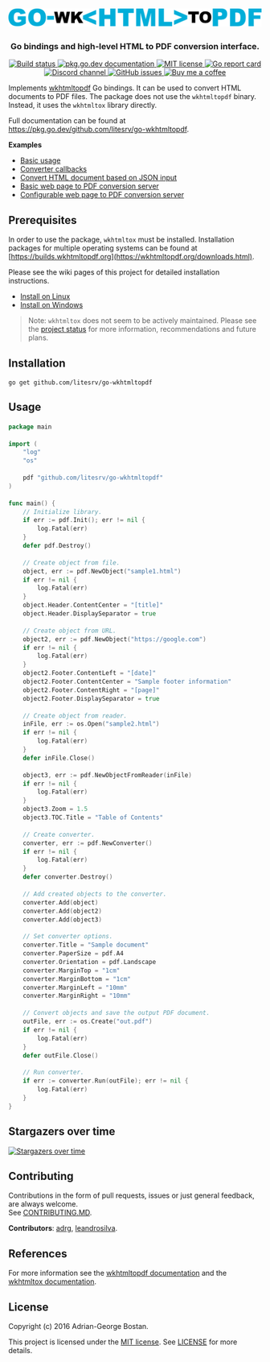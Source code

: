 <h1 align="center">
  <div>
    <img src="https://raw.githubusercontent.com/adrg/adrg.github.io/master/assets/projects/go-wkhtmltopdf/logo.svg" alt="go-wkhtmltopdf logo"/>
  </div>
</h1>

<h3 align="center">Go bindings and high-level HTML to PDF conversion interface.</h3>

<p align="center">
    <a href="https://github.com/litesrv/go-wkhtmltopdf/actions?query=workflow%3ACI">
        <img alt="Build status" src="https://github.com/litesrv/go-wkhtmltopdf/workflows/CI/badge.svg">
    </a>
    <a href="https://pkg.go.dev/github.com/litesrv/go-wkhtmltopdf">
        <img alt="pkg.go.dev documentation" src="https://img.shields.io/badge/go.dev-reference-007d9c?logo=go&logoColor=white">
    </a>
    <a href="https://opensource.org/licenses/MIT" rel="nofollow">
        <img alt="MIT license" src="https://img.shields.io/github/license/adrg/go-wkhtmltopdf"/>
    </a>
    <a href="https://goreportcard.com/report/github.com/litesrv/go-wkhtmltopdf">
        <img alt="Go report card" src="https://goreportcard.com/badge/github.com/litesrv/go-wkhtmltopdf" />
    </a>
    <a href="https://discord.gg/Jd63kBf">
        <img alt="Discord channel" src="https://img.shields.io/discord/767381740427542588?label=discord" />
    </a>
    <a href="https://github.com/litesrv/go-wkhtmltopdf/issues">
        <img alt="GitHub issues" src="https://img.shields.io/github/issues/adrg/go-wkhtmltopdf">
    </a>
    <a href="https://ko-fi.com/T6T72WATK">
        <img alt="Buy me a coffee" src="https://img.shields.io/static/v1.svg?label=%20&message=Buy%20me%20a%20coffee&color=579fbf&logo=buy%20me%20a%20coffee&logoColor=white"/>
    </a>
</p>

Implements [wkhtmltopdf](https://wkhtmltopdf.org) Go bindings. It can be used to convert HTML documents to PDF files.
The package does not use the `wkhtmltopdf` binary. Instead, it uses the `wkhtmltox` library directly.

Full documentation can be found at https://pkg.go.dev/github.com/litesrv/go-wkhtmltopdf.

**Examples**

* [Basic usage](examples/basic-usage/main.go)
* [Converter callbacks](examples/converter-callbacks/main.go)
* [Convert HTML document based on JSON input](examples/json-input/main.go)
* [Basic web page to PDF conversion server](examples/http-server)
* [Configurable web page to PDF conversion server](examples/http-server-advanced)

## Prerequisites

In order to use the package, `wkhtmltox` must be installed. Installation packages
for multiple operating systems can be found at [https://builds.wkhtmltopdf.org](https://wkhtmltopdf.org/downloads.html).

Please see the wiki pages of this project for detailed installation instructions.
- [Install on Linux](https://github.com/litesrv/go-wkhtmltopdf/wiki/Install-on-Linux)
- [Install on Windows](https://github.com/litesrv/go-wkhtmltopdf/wiki/Install-on-Windows)

> Note: `wkhtmltox` does not seem to be actively maintained. Please see the [project status](https://wkhtmltopdf.org/status.html) for more information, recommendations and future plans.

## Installation
    go get github.com/litesrv/go-wkhtmltopdf

## Usage

```go
package main

import (
	"log"
	"os"

	pdf "github.com/litesrv/go-wkhtmltopdf"
)

func main() {
	// Initialize library.
	if err := pdf.Init(); err != nil {
		log.Fatal(err)
	}
	defer pdf.Destroy()

	// Create object from file.
	object, err := pdf.NewObject("sample1.html")
	if err != nil {
		log.Fatal(err)
	}
	object.Header.ContentCenter = "[title]"
	object.Header.DisplaySeparator = true

	// Create object from URL.
	object2, err := pdf.NewObject("https://google.com")
	if err != nil {
		log.Fatal(err)
	}
	object2.Footer.ContentLeft = "[date]"
	object2.Footer.ContentCenter = "Sample footer information"
	object2.Footer.ContentRight = "[page]"
	object2.Footer.DisplaySeparator = true

	// Create object from reader.
	inFile, err := os.Open("sample2.html")
	if err != nil {
		log.Fatal(err)
	}
	defer inFile.Close()

	object3, err := pdf.NewObjectFromReader(inFile)
	if err != nil {
		log.Fatal(err)
	}
	object3.Zoom = 1.5
	object3.TOC.Title = "Table of Contents"

	// Create converter.
	converter, err := pdf.NewConverter()
	if err != nil {
		log.Fatal(err)
	}
	defer converter.Destroy()

	// Add created objects to the converter.
	converter.Add(object)
	converter.Add(object2)
	converter.Add(object3)

	// Set converter options.
	converter.Title = "Sample document"
	converter.PaperSize = pdf.A4
	converter.Orientation = pdf.Landscape
	converter.MarginTop = "1cm"
	converter.MarginBottom = "1cm"
	converter.MarginLeft = "10mm"
	converter.MarginRight = "10mm"

	// Convert objects and save the output PDF document.
	outFile, err := os.Create("out.pdf")
	if err != nil {
		log.Fatal(err)
	}
	defer outFile.Close()

	// Run converter.
	if err := converter.Run(outFile); err != nil {
		log.Fatal(err)
	}
}

```

## Stargazers over time

[![Stargazers over time](https://starchart.cc/adrg/go-wkhtmltopdf.svg)](https://starchart.cc/adrg/go-wkhtmltopdf)

## Contributing

Contributions in the form of pull requests, issues or just general feedback,
are always welcome.  
See [CONTRIBUTING.MD](CONTRIBUTING.md).

**Contributors**:
[adrg](https://github.com/adrg),
[leandrosilva](https://github.com/leandrosilva).

## References

For more information see the [wkhtmltopdf documentation](https://wkhtmltopdf.org/usage/wkhtmltopdf.txt)
and the [wkhtmltox documentation](https://wkhtmltopdf.org/libwkhtmltox).

## License

Copyright (c) 2016 Adrian-George Bostan.

This project is licensed under the [MIT license](https://opensource.org/licenses/MIT).
See [LICENSE](LICENSE) for more details.
